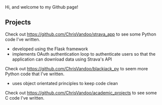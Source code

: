 Hi, and welcome to my Github page!

## Projects

Check out https://github.com/ChrisVandoo/strava_app to see some Python code I've written. 
- developed using the Flask framework
- implements OAuth authentication loop to authenticate users so that the application can download data using Strava's API

Check out https://github.com/ChrisVandoo/blackjack_py to seem more Python code that I've written.
- uses object orientated principles to keep code clean

Check out https://github.com/ChrisVandoo/academic_projects to see some C code I've written.

